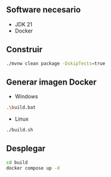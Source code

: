 ## Software necesario

- JDK 21
- Docker

## Construir

```bash
./mvnw clean package -DskipTests=true
```

## Generar imagen Docker

- Windows

```bash
.\build.bat
```

- Linux

```bash
./build.sh
```

## Desplegar

```bash
cd build
docker compose up -d
```
